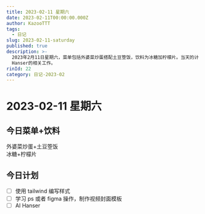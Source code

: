 ```yaml
---
title: 2023-02-11 星期六
date: 2023-02-11T00:00:00.000Z
author: KazooTTT
tags:
  - 日记
slug: 2023-02-11-saturday
published: true
description: >-
  2023年2月11日星期六，菜单包括外婆菜炒蛋搭配土豆箜饭，饮料为冰糖加柠檬片。当天的计划包括使用tailwind编写样式，学习Photoshop或Figma操作以制作视频封面模板，以及进行AI
  Hanser的相关工作。
rinId: 22
category: 日记-2023-02
---
```


# 2023-02-11 星期六

## 今日菜单+饮料

外婆菜炒蛋+土豆箜饭  
冰糖+柠檬片

## 今日计划

- [ ] 使用 tailwind 编写样式
- [ ] 学习 ps 或者 figma 操作，制作视频封面模板
- [ ] AI Hanser
